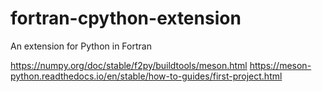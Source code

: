 # fortran-cpython-extension

An extension for Python in Fortran

https://numpy.org/doc/stable/f2py/buildtools/meson.html
https://meson-python.readthedocs.io/en/stable/how-to-guides/first-project.html
